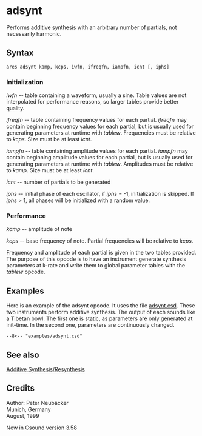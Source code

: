 <!--
id:adsynt
category:Signal Generators:Additive Synthesis/Resynthesis
-->
# adsynt
Performs additive synthesis with an arbitrary number of partials, not necessarily harmonic.

## Syntax
``` csound-orc
ares adsynt kamp, kcps, iwfn, ifreqfn, iampfn, icnt [, iphs]
```

### Initialization

_iwfn_ -- table containing a waveform, usually a sine. Table values are not interpolated for performance reasons, so larger tables provide better quality.

_ifreqfn_ -- table containing frequency values for each partial. _ifreqfn_ may contain beginning frequency values for each partial, but is usually used for generating parameters at runtime with _tablew_. Frequencies must be relative to _kcps_. Size must be at least _icnt_.

_iampfn_ -- table containing amplitude values for each partial. _iampfn_ may contain beginning amplitude values for each partial, but is usually used for generating parameters at runtime with _tablew_. Amplitudes must be relative to _kamp_. Size must be at least _icnt_.

_icnt_ -- number of partials to be generated

_iphs_ -- initial phase of each oscillator, if _iphs_ = -1, initialization is skipped. If _iphs_ &gt; 1, all phases will be initialized with a random value.

### Performance

_kamp_ -- amplitude of note

_kcps_ -- base frequency of note. Partial frequencies will be relative to _kcps_.

Frequency and amplitude of each partial is given in the two tables provided. The purpose of this opcode is to have an instrument generate synthesis parameters at k-rate and write them to global parameter tables with the _tablew_ opcode.

## Examples

Here is an example of the adsynt opcode. It uses the file [adsynt.csd](../../examples/adsynt.csd). These two instruments perform additive synthesis. The output of each sounds like a Tibetan bowl. The first one is static, as parameters are only generated at init-time. In the second one, parameters are continuously changed.

``` csound-orc title="Example of the adsynt opcode." linenums="1"
--8<-- "examples/adsynt.csd"
```

## See also

[Additive Synthesis/Resynthesis](../../siggen/additive)

## Credits

Author: Peter Neubäcker<br>
Munich, Germany<br>
August, 1999<br>

New in Csound version 3.58
